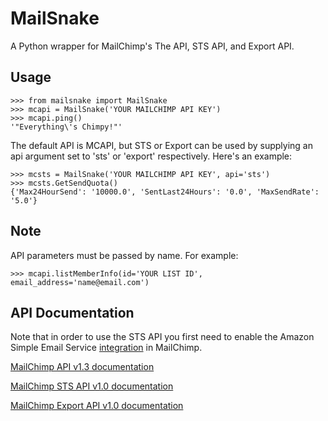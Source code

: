 MailSnake
=========

A Python wrapper for MailChimp's The API, STS API, and Export API.

Usage
-----

	>>> from mailsnake import MailSnake
	>>> mcapi = MailSnake('YOUR MAILCHIMP API KEY')
	>>> mcapi.ping()
	'"Everything\'s Chimpy!"'

The default API is MCAPI, but STS or Export can be used by supplying an api argument set to 'sts' or 'export' respectively. Here's an example:

	>>> mcsts = MailSnake('YOUR MAILCHIMP API KEY', api='sts')
	>>> mcsts.GetSendQuota()
    {'Max24HourSend': '10000.0', 'SentLast24Hours': '0.0', 'MaxSendRate': '5.0'}

Note
----

API parameters must be passed by name. For example:

	>>> mcapi.listMemberInfo(id='YOUR LIST ID', email_address='name@email.com')

API Documentation
-----------------

Note that in order to use the STS API you first need to enable the Amazon Simple Email Service [integration](https://us4.admin.mailchimp.com/account/integrations/ "MailChimp Integrations") in MailChimp.

[MailChimp API v1.3 documentation](http://apidocs.mailchimp.com/api/1.3/ "MCAPI v1.3")

[MailChimp STS API v1.0 documentation](http://apidocs.mailchimp.com/sts/1.0/ "STS API v1.0")

[MailChimp Export API v1.0 documentation](http://apidocs.mailchimp.com/export/1.0/ "Export API v1.0")

